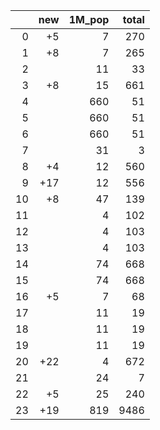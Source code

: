 |    |   new |   1M_pop |   total |
|---:|------:|---------:|--------:|
|  0 |    +5 |        7 |     270 |
|  1 |    +8 |        7 |     265 |
|  2 |       |       11 |      33 |
|  3 |    +8 |       15 |     661 |
|  4 |       |      660 |      51 |
|  5 |       |      660 |      51 |
|  6 |       |      660 |      51 |
|  7 |       |       31 |       3 |
|  8 |    +4 |       12 |     560 |
|  9 |   +17 |       12 |     556 |
| 10 |    +8 |       47 |     139 |
| 11 |       |        4 |     102 |
| 12 |       |        4 |     103 |
| 13 |       |        4 |     103 |
| 14 |       |       74 |     668 |
| 15 |       |       74 |     668 |
| 16 |    +5 |        7 |      68 |
| 17 |       |       11 |      19 |
| 18 |       |       11 |      19 |
| 19 |       |       11 |      19 |
| 20 |   +22 |        4 |     672 |
| 21 |       |       24 |       7 |
| 22 |    +5 |       25 |     240 |
| 23 |   +19 |      819 |    9486 |